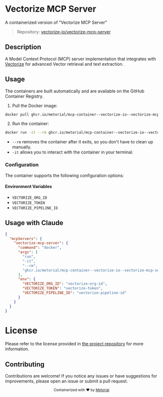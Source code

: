 
# Vectorize MCP Server

A containerized version of "Vectorize MCP Server"

> Repository: [vectorize-io/vectorize-mcp-server](https://github.com/vectorize-io/vectorize-mcp-server/)

## Description

A Model Context Protocol (MCP) server implementation that integrates with [Vectorize](https://vectorize.io/) for advanced Vector retrieval and text extraction.


## Usage

The containers are built automatically and are available on the GitHub Container Registry.

1. Pull the Docker image:

```bash
docker pull ghcr.io/metorial/mcp-container--vectorize-io--vectorize-mcp-server--vectorize-mcp-server
```

2. Run the container:

```bash
docker run -it --rm ghcr.io/metorial/mcp-container--vectorize-io--vectorize-mcp-server--vectorize-mcp-server 
```

- `--rm` removes the container after it exits, so you don't have to clean up manually.
- `-it` allows you to interact with the container in your terminal.


### Configuration

The container supports the following configuration options:




#### Environment Variables

- `VECTORIZE_ORG_ID`
- `VECTORIZE_TOKEN`
- `VECTORIZE_PIPELINE_ID`




## Usage with Claude

```json
{
  "mcpServers": {
    "vectorize-mcp-server": {
      "command": "docker",
      "args": [
        "run",
        "-it",
        "--rm",
        "ghcr.io/metorial/mcp-container--vectorize-io--vectorize-mcp-server--vectorize-mcp-server"
      ],
      "env": {
        "VECTORIZE_ORG_ID": "vectorize-org-id",
        "VECTORIZE_TOKEN": "vectorize-token",
        "VECTORIZE_PIPELINE_ID": "vectorize-pipeline-id"
      }
    }
  }
}
```

# License

Please refer to the license provided in [the project repository](https://github.com/vectorize-io/vectorize-mcp-server/) for more information.

## Contributing

Contributions are welcome! If you notice any issues or have suggestions for improvements, please open an issue or submit a pull request.

<div align="center">
  <sub>Containerized with ❤️ by <a href="https://metorial.com">Metorial</a></sub>
</div>
  